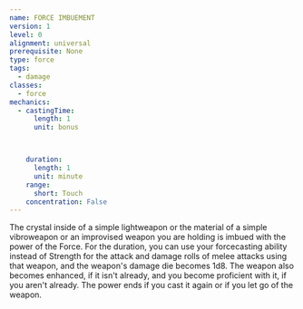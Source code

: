 ```yaml
---
name: FORCE IMBUEMENT
version: 1
level: 0
alignment: universal
prerequisite: None
type: force
tags:
  - damage
classes:
  - force
mechanics:
  - castingTime:
      length: 1
      unit: bonus



    duration:
      length: 1
      unit: minute
    range:
      short: Touch
    concentration: False
---
```

The crystal inside of a simple lightweapon or the
material of a simple vibroweapon or an improvised
weapon you are holding is imbued with the power of
the Force. For the duration, you can use your
forcecasting ability instead of Strength for the attack
and damage rolls of melee attacks using that weapon,
and the weapon's damage die becomes 1d8. The
weapon also becomes enhanced, if it isn't already, and
you become proficient with it, if you aren't already. The
power ends if you cast it again or if you let go of the
weapon.

    